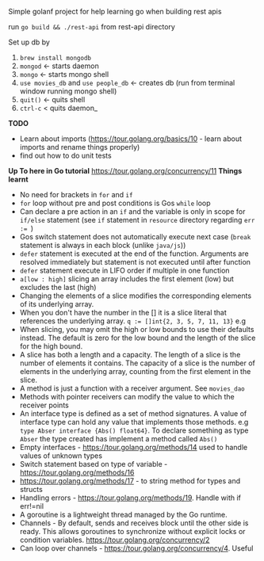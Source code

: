 Simple golanf project for help learning go when building rest apis

run `go build && ./rest-api` from rest-api directory


Set up db by
 1. `brew install mongodb`
 2. `mongod` <- starts daemon
 3. `mongo` <- starts mongo shell
 4. `use movies_db` and `use people_db`  <- creates db (run from terminal window running mongo shell)
 5. `quit()` <- quits shell
 6. `ctrl-c` < quits daemon_
 
 
 
 **TODO**
 
 - Learn about imports (https://tour.golang.org/basics/10 - learn about imports and rename things properly)
 - find out how to do unit tests
 
 
 **Up To here in Go tutorial**
 https://tour.golang.org/concurrency/11
 **Things learnt**
 
 - No need for brackets in `for` and `if`
 - `for` loop without pre and post conditions is Gos `while` loop
 - Can declare a pre action in an `if` and the variable is only in scope for `if/else` statement (see `if` statement in `resource` directory regarding `err := `)
 - Gos switch statement does not automatically execute next case (`break` statement is always in each block (unlike `java/js`))
 - `defer` statement is executed at the end of the function.  Arguments are resolved immediately but statement is not executed until after function
 - `defer` statement execute in LIFO order if multiple in one function 
 - `a[low : high]` slicing an array includes the first element (low) but excludes the last (high)
 - Changing the elements of a slice modifies the corresponding elements of its underlying array.
 - When you don't have the number in the [] it is a slice literal that references the underlying array.  `q := []int{2, 3, 5, 7, 11, 13}` e.g
 - When slicing, you may omit the high or low bounds to use their defaults instead.  The default is zero for the low bound and the length of the slice for the high bound.
 - A slice has both a length and a capacity.  The length of a slice is the number of elements it contains.  The capacity of a slice is the number of elements in the underlying array, counting from the first element in the slice.
 - A method is just a function with a receiver argument.  See `movies_dao`
 - Methods with pointer receivers can modify the value to which the receiver points
 - An interface type is defined as a set of method signatures.  A value of interface type can hold any value that implements those methods.  e.g `type Abser interface {Abs() float64}`.  To declare something as type `Abser` the type created has implement a method called `Abs()`
 - Empty interfaces - https://tour.golang.org/methods/14 used to handle values of unknown types
 - Switch statement based on type of variable - https://tour.golang.org/methods/16
 - https://tour.golang.org/methods/17 - to string method for types and structs
 - Handling errors - https://tour.golang.org/methods/19.  Handle with if err!=nil
 - A goroutine is a lightweight thread managed by the Go runtime.
 - Channels - By default, sends and receives block until the other side is ready. This allows goroutines to synchronize without explicit locks or condition variables. https://tour.golang.org/concurrency/2
 - Can loop over channels - https://tour.golang.org/concurrency/4.  Useful
